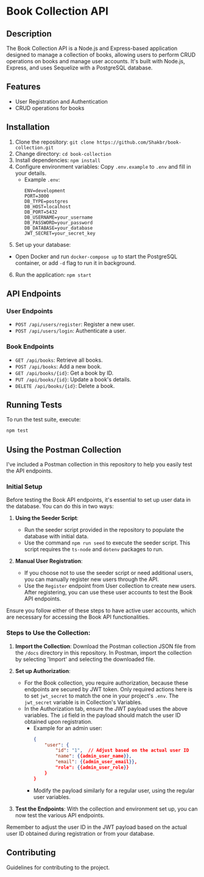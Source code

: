# Book Collection API

## Description

The Book Collection API is a Node.js and Express-based application designed to manage a collection of books, allowing users to perform CRUD operations on books and manage user accounts. It's built with Node.js, Express, and uses Sequelize with a PostgreSQL database.

## Features

- User Registration and Authentication
- CRUD operations for books

## Installation

1. Clone the repository: `git clone https://github.com/Shakbr/book-collection.git`
2. Change directory: `cd book-collection`
3. Install dependencies: `npm install`
4. Configure environment variables: Copy `.env.example` to `.env` and fill in your details.
   - Example `.env`:
     ```
     ENV=development
     PORT=3000
     DB_TYPE=postgres
     DB_HOST=localhost
     DB_PORT=5432
     DB_USERNAME=your_username
     DB_PASSWORD=your_password
     DB_DATABASE=your_database
     JWT_SECRET=your_secret_key
     ```
5. Set up your database:

- Open Docker and run `docker-compose up` to start the PostgreSQL container, or add `-d` flag to run it in background.

6. Run the application: `npm start`

## API Endpoints

### User Endpoints

- `POST /api/users/register`: Register a new user.
- `POST /api/users/login`: Authenticate a user.

### Book Endpoints

- `GET /api/books`: Retrieve all books.
- `POST /api/books`: Add a new book.
- `GET /api/books/{id}`: Get a book by ID.
- `PUT /api/books/{id}`: Update a book's details.
- `DELETE /api/books/{id}`: Delete a book.

## Running Tests

To run the test suite, execute:

```bash
npm test
```

## Using the Postman Collection

I've included a Postman collection in this repository to help you easily test the API endpoints.

### Initial Setup

Before testing the Book API endpoints, it's essential to set up user data in the database. You can do this in two ways:

1. **Using the Seeder Script**:

   - Run the seeder script provided in the repository to populate the database with initial data.
   - Use the command `npm run seed` to execute the seeder script. This script requires the `ts-node` and `dotenv` packages to run.

2. **Manual User Registration**:
   - If you choose not to use the seeder script or need additional users, you can manually register new users through the API.
   - Use the `Register` endpoint from User collection to create new users. After registering, you can use these user accounts to test the Book API endpoints.

Ensure you follow either of these steps to have active user accounts, which are necessary for accessing the Book API functionalities.

### Steps to Use the Collection:

1. **Import the Collection**: Download the Postman collection JSON file from the `/docs` directory in this repository. In Postman, import the collection by selecting 'Import' and selecting the downloaded file.

2. **Set up Authorization**:

   - For the Book collection, you require authorization, because these endpoints are secured by JWT token. Only required actions here is to set `jwt_secret` to match the one in your project's `.env`. The `jwt_secret` variable is in Collection's Variables.
   - In the Authorization tab, ensure the JWT payload uses the above variables. The `id` field in the payload should match the user ID obtained upon registration.
     - Example for an admin user:
       ```json
       {
           "user": {
               "id": "1",  // Adjust based on the actual user ID
               "name": {{admin_user_name}},
               "email": {{admin_user_email}},
               "role": {{admin_user_role}}
           }
       }
       ```
     - Modify the payload similarly for a regular user, using the regular user variables.

3. **Test the Endpoints**: With the collection and environment set up, you can now test the various API endpoints.

Remember to adjust the user ID in the JWT payload based on the actual user ID obtained during registration or from your database.

## Contributing

Guidelines for contributing to the project.
